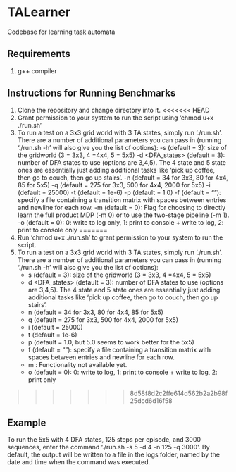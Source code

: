 # TALearner
Codebase for learning task automata

## Requirements

1. g++ compiler

## Instructions for Running Benchmarks

1.	Clone the repository and change directory into it.
<<<<<<< HEAD
2.	Grant permission to your system to run the script using ‘chmod u+x ./run.sh’ 
3.	To run a test on a 3x3 grid world with 3 TA states, simply run ‘./run.sh’. There are a number of additional parameters you can pass in (running ‘./run.sh -h’ will also give you the list of options):
    -s <size> (default = 3): size of the gridworld (3 = 3x3, 4 =4x4, 5 = 5x5)
    -d <DFA_states> (default = 3): number of DFA states to use (options are 3,4,5). The 4 state and 5 state ones are essentially just adding additional tasks like ‘pick up coffee, then go to couch, then go up stairs’.
    -n <number of steps per episode> (default = 34 for 3x3, 80 for 4x4, 85 for 5x5)
    -q <number of episodes to train on> (default = 275 for 3x3, 500 for 4x4, 2000 for 5x5)
    -i <maxIterations> (default = 25000)
    -t <convergence tolerance> (default = 1e-6)
    -p <parameter that changes the small probability added to each non-zero entry of the guess> (default = 1.0)
    -f <file containing transition matrix to initialise to> (default = “”): specify a file containing a transition matrix with spaces between entries and newline for each row.
    -m <mode> (default = 0): Flag for choosing to directly learn the full product MDP (-m 0) or to use the two-stage pipeline (-m 1).
    -o <output format> (default = 0): 0: write to log only, 1: print to console + write to log, 2: print to console only
=======
3.	Run ‘chmod u+x ./run.sh’ to grant permission to your system to run the script.
4.	To run a test on a 3x3 grid world with 3 TA states, simply run ‘./run.sh’. There are a number of additional parameters you can pass in (running ‘./run.sh -h’ will also give you the list of options):
    * s <size> (default = 3): size of the gridworld (3 = 3x3, 4 =4x4, 5 = 5x5)
    * d <DFA_states> (default = 3): number of DFA states to use (options are 3,4,5). The 4 state and 5 state ones are essentially just adding additional tasks like ‘pick up coffee, then go to couch, then go up stairs’.
    * n <number of steps per episode> (default = 34 for 3x3, 80 for 4x4, 85 for 5x5)
    * q <number of episodes to train on> (default = 275 for 3x3, 500 for 4x4, 2000 for 5x5)
    * i <maxIterations> (default = 25000)
    * t <convergence tolerance> (default = 1e-6)
    * p <parameter that changes the small probability added to each non-zero entry of the guess> (default = 1.0, but 5.0 seems to work better for the 5x5)
    * f <file containing transition matrix to initialise to> (default = “”): specify a file containing a transition matrix with spaces between entries and newline for each row.
    * m <mode>: Functionality not available yet.
    * o <output format> (default = 0): 0: write to log, 1: print to console + write to log, 2: print only
>>>>>>> 8d58f8d2c2ffe614d562b2a2b98f25dcd6d16f58


## Example

To run the 5x5 with 4 DFA states, 125 steps per episode, and 3000 sequences, enter the command ‘./run.sh -s 5 -d 4 -n 125 -q 3000'. By default, the output will be written to a file in the logs folder, named by the date and time when the command was executed.

